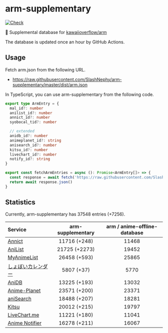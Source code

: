 # arm-supplementary

[![Check](https://github.com/SlashNephy/arm-supplementary/actions/workflows/check-node.yml/badge.svg)](https://github.com/SlashNephy/arm-supplementary/actions/workflows/check-node.yml)

💊 Supplemental database for [kawaiioverflow/arm](https://github.com/kawaiioverflow/arm)

The database is updated once an hour by GitHub Actions.

## Usage

Fetch arm.json from the following URL.

- https://raw.githubusercontent.com/SlashNephy/arm-supplementary/master/dist/arm.json

In TypeScript, you can use arm-supplementary from the following code.

```TypeScript
export type ArmEntry = {
  mal_id?: number
  anilist_id?: number
  annict_id?: number
  syobocal_tid?: number

  // extended
  anidb_id?: number
  animeplanet_id?: string
  anisearch_id?: number
  kitsu_id?: number
  livechart_id?: number
  notify_id?: string
}

export const fetchArmEntries = async (): Promise<ArmEntry[]> => {
  const response = await fetch('https://raw.githubusercontent.com/SlashNephy/arm-supplementary/master/dist/arm.json')
  return await response.json()
}
```

## Statistics

Currently, arm-supplementary has 37548 entries (+7256).

| Service                                     | arm-supplementary | arm / anime-offline-database |
| :------------------------------------------ | :---------------: | :--------------------------: |
| [Annict](https://annict.com)                |   11716 (+248)    |            11468             |
| [AniList](https://anilist.co)               |   21725 (+2273)   |            19452             |
| [MyAnimeList](https://myanimelist.net)      |   26458 (+593)    |            25865             |
| [しょぼいカレンダー](https://cal.syoboi.jp) |    5807 (+37)     |             5770             |
| [AniDB](https://anidb.net)                  |   13225 (+193)    |            13032             |
| [Anime-Planet](https://anime-planet.com)    |   23571 (+200)    |            23371             |
| [aniSearch](https://anisearch.com)          |   18488 (+207)    |            18281             |
| [Kitsu](https://kitsu.io)                   |   20012 (+215)    |            19797             |
| [LiveChart.me](https://livechart.me)        |   11221 (+180)    |            11041             |
| [Anime Notifier](https://notify.moe)        |   16278 (+211)    |            16067             |
